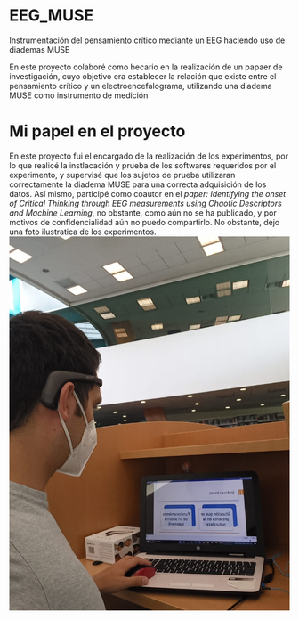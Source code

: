 # EEG_MUSE
Instrumentación del  pensamiento crítico mediante un EEG haciendo uso de diademas MUSE

En este proyecto colaboré como becario en la realización de un papaer de investigación, cuyo objetivo era establecer la relación que existe entre el pensamiento crítico y un electroencefalograma, utilizando una diadema MUSE como instrumento de medición

# Mi papel en el proyecto
En este proyecto fui el encargado de la realización de los experimentos, por lo que realicé la instlacación y prueba de los softwares requeridos por el experimento, y supervisé que los sujetos de prueba utilizaran correctamente la diadema MUSE para una correcta adquisición de los datos.
Así mismo, participé como coautor en el _paper:_ _Identifying the onset of Critical Thinking through EEG measurements using Chaotic
Descriptors and Machine Learning_, no obstante, como aún no se ha publicado, y por motivos de confidencialidad aún no puedo compartirlo. No obstante, dejo una foto ilustratica de los experimentos.
![WhatsApp Image 2023-05-10 at 7.57.15 PM.jpeg](https://github.com/alejandro3141592/EEG_MUSE/blob/b4ae663870c8777e681425562bac7c329d737ddc/WhatsApp%20Image%202023-05-10%20at%207.57.15%20PM.jpeg)

